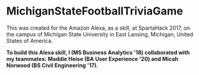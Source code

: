 # MichiganStateFootballTriviaGame
This was created for the Amazon Alexa, as a skill, at SpartaHack 2017, on the campus of Michigan State University in East Lansing, Michigan, United States of America.

**To build this Alexa skill, I (MS Business Analytics '18) collaborated with my teammates: Maddie Heise (BA User Experience '20) and Micah Norwood (BS Civil Engineering '17).**
